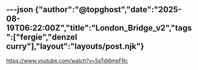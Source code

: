 ---json
{"author":"@topghost","date":"2025-08-19T06:22:00Z","title":"London_Bridge_v2","tags":["fergie","denzel curry"],"layout":"layouts/post.njk"}
---
https://www.youtube.com/watch?v=5aTdi6meFRc
